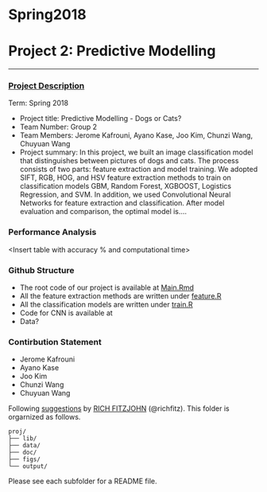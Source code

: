 # Spring2018


# Project 2: Predictive Modelling

----


### [Project Description](doc/)

Term: Spring 2018

+ Project title: Predictive Modelling - Dogs or Cats?
+ Team Number: Group 2
+ Team Members: Jerome Kafrouni, Ayano Kase, Joo Kim, Chunzi Wang, Chuyuan Wang
+ Project summary: In this project, we built an image classification model that distinguishes between pictures of dogs and cats. The process consists of two parts: feature extraction and model training. We adopted SIFT, RGB, HOG, and HSV feature extraction methods to train on classification models GBM, Random Forest, XGBOOST, Logistics Regression, and SVM. In addition, we used Convolutional Neural Networks for feature extraction and classification. After model evaluation and comparison, the optimal model is....

### Performance Analysis

<Insert table with accuracy % and computational time>

### Github Structure

+ The root code of our project is available at [Main.Rmd](doc/main.Rmd)
+ All the feature extraction methods are written under [feature.R](lib/feature.R)
+ All the classification models are written under [train.R](lib/train.R)
+ Code for CNN is available at 
+ Data?

### Contirbution Statement

+ Jerome Kafrouni
+ Ayano Kase
+ Joo Kim
+ Chunzi Wang
+ Chuyuan Wang


Following [suggestions](http://nicercode.github.io/blog/2013-04-05-projects/) by [RICH FITZJOHN](http://nicercode.github.io/about/#Team) (@richfitz). This folder is orgarnized as follows.

```
proj/
├── lib/
├── data/
├── doc/
├── figs/
└── output/
```

Please see each subfolder for a README file.
